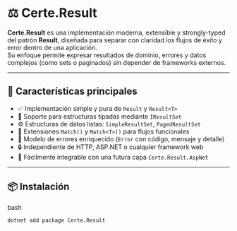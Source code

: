 # ⚖️ Certe.Result

**Certe.Result** es una implementación moderna, extensible y strongly-typed del patrón **Result**, diseñada para separar con claridad los flujos de éxito y error dentro de una aplicación.  
Su enfoque permite expresar resultados de dominio, errores y datos complejos (como sets o paginados) sin depender de frameworks externos.

---

## 🚀 Características principales

- ✅ Implementación simple y pura de `Result` y `Result<T>`
- 🔁 Soporte para estructuras tipadas mediante `IResultSet`
- ⚙️ Estructuras de datos listas: `SimpleResultSet`, `PagedResultSet`
- 🧱 Extensiones `Match()` y `Match<T>()` para flujos funcionales
- 💬 Modelo de errores enriquecido (`Error` con código, mensaje y detalle)
- 🔒 Independiente de HTTP, ASP.NET o cualquier framework web
- 🧩 Fácilmente integrable con una futura capa `Certe.Result.AspNet`

---

## 📦 Instalación

bash
```bash
dotnet add package Certe.Result
```
